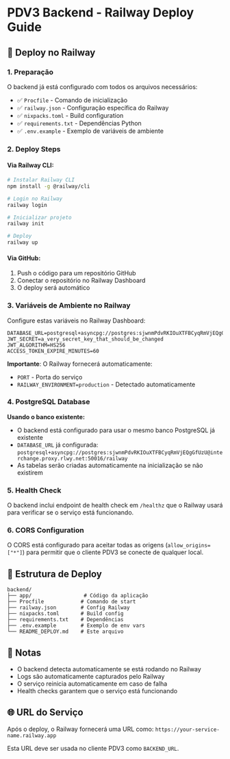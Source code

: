 # PDV3 Backend - Railway Deploy Guide

## 🚀 Deploy no Railway

### 1. Preparação
O backend já está configurado com todos os arquivos necessários:
- ✅ `Procfile` - Comando de inicialização
- ✅ `railway.json` - Configuração específica do Railway
- ✅ `nixpacks.toml` - Build configuration
- ✅ `requirements.txt` - Dependências Python
- ✅ `.env.example` - Exemplo de variáveis de ambiente

### 2. Deploy Steps

#### Via Railway CLI:
```bash
# Instalar Railway CLI
npm install -g @railway/cli

# Login no Railway
railway login

# Inicializar projeto
railway init

# Deploy
railway up
```

#### Via GitHub:
1. Push o código para um repositório GitHub
2. Conectar o repositório no Railway Dashboard
3. O deploy será automático

### 3. Variáveis de Ambiente no Railway

Configure estas variáveis no Railway Dashboard:

```
DATABASE_URL=postgresql+asyncpg://postgres:sjwnmPdvRKIOuXTFBCyqRmVjEQgGfUzU@interchange.proxy.rlwy.net:50016/railway
JWT_SECRET=a_very_secret_key_that_should_be_changed
JWT_ALGORITHM=HS256
ACCESS_TOKEN_EXPIRE_MINUTES=60
```

**Importante**: O Railway fornecerá automaticamente:
- `PORT` - Porta do serviço
- `RAILWAY_ENVIRONMENT=production` - Detectado automaticamente

### 4. PostgreSQL Database

**Usando o banco existente:**
- O backend está configurado para usar o mesmo banco PostgreSQL já existente
- `DATABASE_URL` já configurada: `postgresql+asyncpg://postgres:sjwnmPdvRKIOuXTFBCyqRmVjEQgGfUzU@interchange.proxy.rlwy.net:50016/railway`
- As tabelas serão criadas automaticamente na inicialização se não existirem

### 5. Health Check

O backend inclui endpoint de health check em `/healthz` que o Railway usará para verificar se o serviço está funcionando.

### 6. CORS Configuration

O CORS está configurado para aceitar todas as origens (`allow_origins=["*"]`) para permitir que o cliente PDV3 se conecte de qualquer local.

## 🔧 Estrutura de Deploy

```
backend/
├── app/                 # Código da aplicação
├── Procfile            # Comando de start
├── railway.json        # Config Railway
├── nixpacks.toml       # Build config
├── requirements.txt    # Dependências
├── .env.example        # Exemplo de env vars
└── README_DEPLOY.md    # Este arquivo
```

## 📝 Notas

- O backend detecta automaticamente se está rodando no Railway
- Logs são automaticamente capturados pelo Railway
- O serviço reinicia automaticamente em caso de falha
- Health checks garantem que o serviço está funcionando

## 🌐 URL do Serviço

Após o deploy, o Railway fornecerá uma URL como:
`https://your-service-name.railway.app`

Esta URL deve ser usada no cliente PDV3 como `BACKEND_URL`.
